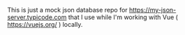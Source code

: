 This is just a mock json database repo for https://my-json-server.typicode.com that I use while I'm working with Vue ( https://vuejs.org/ ) locally.

